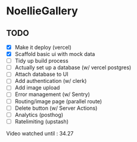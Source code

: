 # NoellieGallery 

## TODO

- [X] Make it deploy (vercel)
- [X] Scaffold basic ui with mock data
- [ ] Tidy up build process
- [ ] Actually set up a database (w/ vercel postgres)
- [ ] Attach database to UI
- [ ] Add authentication (w/ clerk)
- [ ] Add image upload 
- [ ] Error management (w/ Sentry)
- [ ] Routing/image page (parallel route)
- [ ] Delete button (w/ Server Actions)
- [ ] Analytics (posthog)
- [ ] Ratelimiting (upstash)

Video watched until : 34.27
